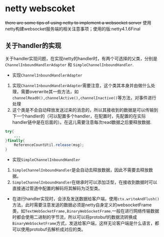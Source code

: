 # netty webscoket

~~there are some tips of using netty to implement a websocket server~~
使用netty构建websocket服务端的相关注意事项；使用的版:netty4.1.6Final

## 关于handler的实现

关于handler实现问题，在实现netty的handler时，有两个可选择的父类，分别是`ChannelInboundHandlerAdapter` 和 `SimpleChannelInboundHandler`.

- 实现`ChannelInboundHandlerAdapter`
  
1. 实现`ChannelInboundHandlerAdapter`需要注意，这个类其本身并由做什么处理，需要overwrite其一些方法，如`channelRead0(),channelActive(),channelInactive()`等方法，对事件进行处理
2. 这个类是不会自动释放发送过来的消息的，所以其接收到的数据是可以传输到下一个handler的（可以配置多个handler，在配置时，先配置的在实际handler链中是在后面的）。在这儿需要注意每次read数据之后要释放数据.

```java
try{
    ...
}finally{
    ReferenceCountUtil.release(msg);
}
```

- 实现`SimpleChannelInboundHandler`

1. `SimpleChannelInboundHandler`是会自动去释放数据，因此不需要去释放数据。
2. `SimpleChannelInboundHandler`在继承时可以添加泛型，在接收到数据时可以直接通过管道中配置的解码将其解码为泛型类。

- 在进行handler实现时，会涉及发送数据给客户端，使用`ctx.writeAndFlush()`方法，此时需要注意发送的数据必须是netty自身定义的websocketFrame类，如`TextWebSocketFrame,BinaryWebSocketFrame`.一般在进行网络传输数据时都会使用二进制的字节流，所以可以将protobuf的数据流转换成`BinaryWebSocketFrame`方式，发送给客户端，这样无论客户端是什么语言，都可以使用protobuf去解析成对应的类。